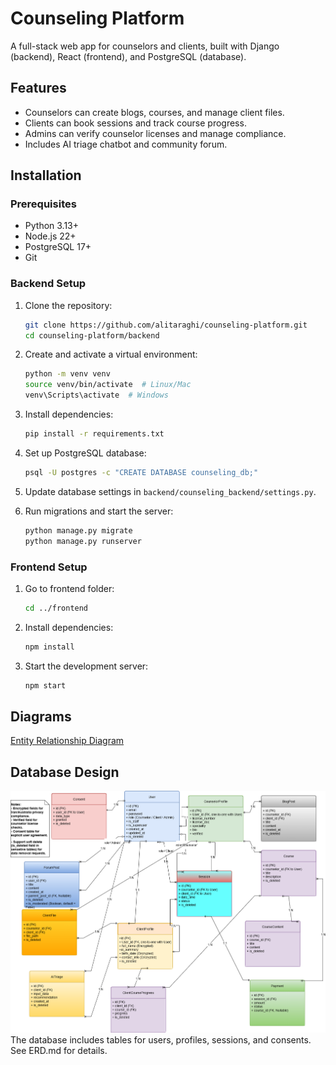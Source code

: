 # Counseling Platform

A full-stack web app for counselors and clients, built with Django (backend), React (frontend), and PostgreSQL (database).

## Features

- Counselors can create blogs, courses, and manage client files.
- Clients can book sessions and track course progress.
- Admins can verify counselor licenses and manage compliance.
- Includes AI triage chatbot and community forum.

## Installation

### Prerequisites

- Python 3.13+
- Node.js 22+
- PostgreSQL 17+
- Git

### Backend Setup

1. Clone the repository:

   ```bash
   git clone https://github.com/alitaraghi/counseling-platform.git
   cd counseling-platform/backend
   ```
2. Create and activate a virtual environment:

   ```bash
   python -m venv venv
   source venv/bin/activate  # Linux/Mac
   venv\Scripts\activate  # Windows
   ```
3. Install dependencies:

   ```bash
   pip install -r requirements.txt
   ```
4. Set up PostgreSQL database:

   ```bash
   psql -U postgres -c "CREATE DATABASE counseling_db;"
   ```
5. Update database settings in `backend/counseling_backend/settings.py`.
6. Run migrations and start the server:

   ```bash
   python manage.py migrate
   python manage.py runserver
   ```

### Frontend Setup

1. Go to frontend folder:

   ```bash
   cd ../frontend
   ```
2. Install dependencies:

   ```bash
   npm install
   ```
3. Start the development server:

   ```bash
   npm start
   ```
## Diagrams
[Entity Relationship Diagram](docs/ERD.md)
## Database Design

![ERD](docs/ERD.png)The database includes tables for users, profiles, sessions, and consents. See ERD.md for details.